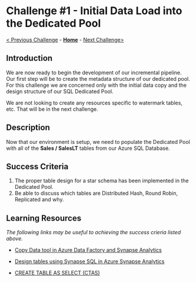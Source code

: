 # Challenge #1 - Initial Data Load into the Dedicated Pool

[< Previous Challenge](Challenge-00.md) - **[Home](../README.md)** - [Next Challenge>](Challenge-02.md)

## Introduction

We are now ready to begin the development of our incremental pipeline.  Our first step will be to create the metadata structure of our dedicated pool.  For this challenge we are concerned only with the initial data copy and the design structure of our SQL Dedicated Pool.

We are not looking to create any resources specific to watermark tables, etc.  That will be in the next challenge.

## Description

Now that our environment is setup, we need to populate the Dedicated Pool with all of the <b>Sales / SalesLT</b> tables from our Azure SQL Database.

## Success Criteria

1. The proper table design for a star schema has been implemented in the Dedicated Pool. 
2. Be able to discuss which tables are Distributed Hash, Round Robin, Replicated and why.

## Learning Resources

*The following links may be useful to achieving the success crieria listed above.*

- [Copy Data tool in Azure Data Factory and Synapse Analytics](https://docs.microsoft.com/en-us/azure/data-factory/copy-data-tool?tabs=data-factory)

- [Design tables using Synapse SQL in Azure Synapse Analytics](https://docs.microsoft.com/en-us/azure/synapse-analytics/sql/develop-tables-overview)

- [CREATE TABLE AS SELECT (CTAS)](https://docs.microsoft.com/en-us/azure/synapse-analytics/sql-data-warehouse/sql-data-warehouse-develop-ctas)


